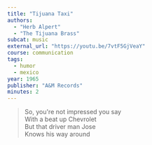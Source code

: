 ```yaml
---
title: "Tijuana Taxi"
authors:
  - "Herb Alpert"
  - "The Tijuana Brass"
subcat: music
external_url: "https://youtu.be/7vtF5GjVeaY"
course: communication
tags:
  - humor
  - mexico
year: 1965
publisher: "A&M Records"
minutes: 2
---
```


> So, you're not impressed you say  
With a beat up Chevrolet  
But that driver man Jose  
Knows his way around
